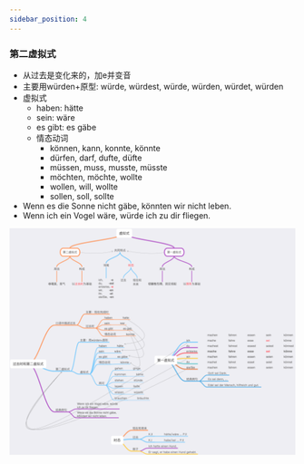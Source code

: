 ```yaml
---
sidebar_position: 4
---
```


### 第二虚拟式

* 从过去是变化来的，加e并变音
* 主要用würden+原型: würde, würdest, würde, würden, würdet, würden
* 虚拟式
  * haben: hätte
  * sein: wäre
  * es gibt: es gäbe
  * 情态动词
    * können, kann, konnte, könnte
    * dürfen, darf, dufte, düfte
    * müssen, muss, musste, müsste
    * möchten, möchte, wollte
    * wollen, will, wollte
    * sollen, soll, sollte
* Wenn es die Sonne nicht gäbe, könnten wir nicht leben.
* Wenn ich ein Vogel wäre, würde ich zu dir fliegen.

![](./img/虚拟式.png)